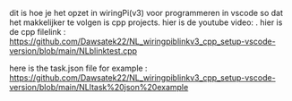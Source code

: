 dit is hoe je het opzet in wiringPi(v3) voor programmeren in vscode so dat het makkelijker te volgen is cpp projects. hier is de youtube video:
. hier is de cpp filelink : https://github.com/Dawsatek22/NL_wiringpiblinkv3_cpp_setup-vscode-version/blob/main/NLblinktest.cpp

here is the task.json file for example : https://github.com/Dawsatek22/NL_wiringpiblinkv3_cpp_setup-vscode-version/blob/main/NLltask%20json%20example
